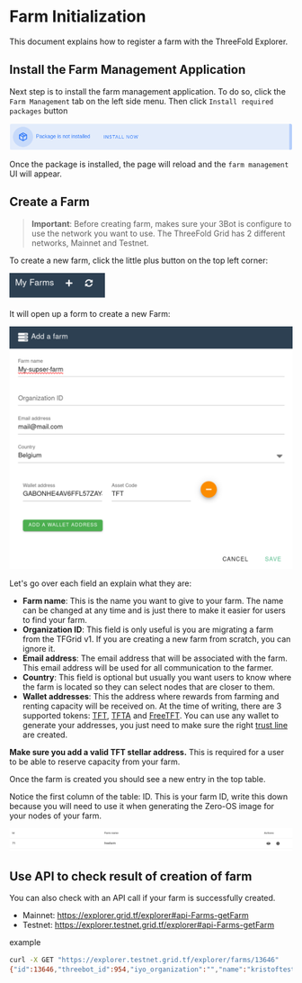 # Farm Initialization

This document explains how to register a farm with the ThreeFold Explorer.


## Install the Farm Management Application

Next step is to install the farm management application. To do so, click the `Farm Management` tab on the left side menu.
Then click `Install required packages` button

![install_package](./img/install_packages.png)

Once the package is installed, the page will reload and the `farm management` UI will appear.

## Create a Farm

> **Important**: Before creating farm, makes sure your 3Bot is configure to use the network you want to use. The ThreeFold Grid has 2 different networks, Mainnet and Testnet. 

To create a new farm, click the little plus button on the top left corner:

<img src="img/add_farm.png" width="170" alt="MISSING IMAGE">

It will open up a form to create a new Farm:

<img src="img/new_farm.png" width="600" alt="MISSING IMAGE">

Let's go over each field an explain what they are:

* **Farm name**: This is the name you want to give to your farm. The name can be changed at any time and is just there to make it easier for users to find your farm.
* **Organization ID**: This field is only useful is you are migrating a farm from the TFGrid v1. If you are creating a new farm from scratch, you can ignore it.
* **Email address**: The email address that will be associated with the farm. This email address will be used for all communication to the farmer.
* **Country**: This field is optional but usually you want users to know where the farm is located so they can select nodes that are closer to them.
* **Wallet addresses**: This the address where rewards from farming and renting capacity will be received on. At the time of writing, there are 3 supported tokens: [TFT](https://wiki.threefold.io/#/terms_conditions_griduser?id=_5-use-of-threefold-tokens), [TFTA](https://wiki.threefold.io/#/terms_conditions_griduser?id=_5-use-of-threefold-tokens) and [FreeTFT](https://manual2.threefold.io/#/getting_started?id=claim-your-freetft). You can use any wallet to generate your addresses, you just need to make sure the right [trust line](https://www.stellar.org/developers/guides/concepts/assets.html) are created.

**Make sure you add a valid TFT stellar address.** This is required for a user to be able to reserve capacity from your farm.

Once the farm is created you should see a new entry in the top table.

Notice the first column of the table: ID. This is your farm ID, write this down because you will need to use it when generating the Zero-OS image for your nodes of your farm.

![farm table](./img/farm_table.png)

## Use API to check result of creation of farm

You can also check with an API call if your farm is successfully created.

- Mainnet: https://explorer.grid.tf/explorer#api-Farms-getFarm
- Testnet: https://explorer.testnet.grid.tf/explorer#api-Farms-getFarm

example

```bash
curl -X GET "https://explorer.testnet.grid.tf/explorer/farms/13646"
{"id":13646,"threebot_id":954,"iyo_organization":"","name":"kristoftest","wallet_addresses":[{"asset":"TFT","address":"GCKOETVYOPF5GW4L5J3EN3RG6Q4WVJ2V3SV5GWNEDY2JBZU75J6XGJE3"}],"location":{"city":"","country":"Belgium","continent":"","latitude":0,"longitude":0},"email":"","resource_prices":null,"prefix_zero":""}
```

<!-- !!!include:bootable_image -->